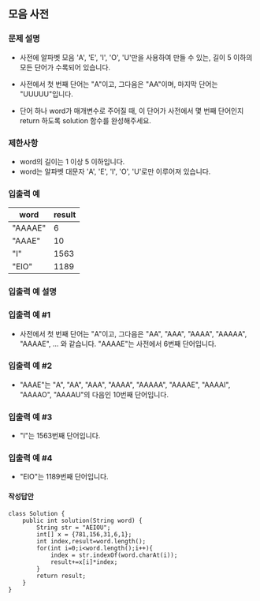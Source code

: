 ## 모음 사전
### 문제 설명
- 사전에 알파벳 모음 'A', 'E', 'I', 'O', 'U'만을 사용하여 만들 수 있는, 길이 5 이하의 모든 단어가 수록되어 있습니다. 
- 사전에서 첫 번째 단어는 "A"이고, 그다음은 "AA"이며, 마지막 단어는 "UUUUU"입니다.

- 단어 하나 word가 매개변수로 주어질 때, 이 단어가 사전에서 몇 번째 단어인지 return 하도록 solution 함수를 완성해주세요.

### 제한사항
- word의 길이는 1 이상 5 이하입니다.
- word는 알파벳 대문자 'A', 'E', 'I', 'O', 'U'로만 이루어져 있습니다.

### 입출력 예
|word|result|
|--|--|
|"AAAAE"|6|
|"AAAE"|10|
|"I"|1563|
|"EIO"|1189|

### 입출력 예 설명
### 입출력 예 #1
- 사전에서 첫 번째 단어는 "A"이고, 그다음은 "AA", "AAA", "AAAA", "AAAAA", "AAAAE", ... 와 같습니다. "AAAAE"는 사전에서 6번째 단어입니다.

### 입출력 예 #2
- "AAAE"는 "A", "AA", "AAA", "AAAA", "AAAAA", "AAAAE", "AAAAI", "AAAAO", "AAAAU"의 다음인 10번째 단어입니다.

### 입출력 예 #3
- "I"는 1563번째 단어입니다.

### 입출력 예 #4
- "EIO"는 1189번째 단어입니다.

#### 작성답안
```
class Solution {
	public int solution(String word) {
		String str = "AEIOU";
		int[] x = {781,156,31,6,1};
		int index,result=word.length();
		for(int i=0;i<word.length();i++){
			index = str.indexOf(word.charAt(i));
			result+=x[i]*index;
		}
		return result;
	}
}
```